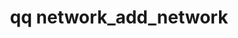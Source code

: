---
category: network
command: network_add_network
optional_options:
- alternate: []
  help: Network name
  name: --name
  required: true
- alternate: []
  help: (if STATIC) IPv4 or IPv6 Netmask or Subnet CIDR eg. 255.255.255.0 or 10.1.1.0/24
  name: --netmask
  required: true
- alternate: []
  help: (if STATIC) List of persistent IP ranges to replace the current ranges. Can
    be single addresses or ranges, comma separated. eg. 10.1.1.20-21 or 10.1.1.20,10.1.1.21
  name: --ip-ranges
  required: true
- alternate: []
  help: (if STATIC) List of floating IP ranges to replace the current ranges. Can
    be single addresses or ranges, comma separated. eg. 10.1.1.20-21 or 10.1.1.20,10.1.1.21
  name: --floating-ip-ranges
  required: false
- alternate: []
  help: List of DNS Server IP addresses. Can be a single address or multiple comma
    separated addresses. eg. 10.1.1.10 or 10.1.1.10,10.1.1.15
  name: --dns-servers
  required: false
- alternate: []
  help: List of DNS Search Domains to use. Can be a single domain or multiple comma
    separated domains. eg. my.domain.com or my.domain.com,your.domain.com
  name: --dns-search-domains
  required: false
- alternate: []
  help: (if STATIC) The Maximum Transfer Unit (MTU) in bytes of a tagged STATIC network.
    The MTU of an untagged STATIC network needs to be specified through interface
    MTU.
  name: --mtu
  required: false
- alternate: []
  help: (if STATIC) User assigned VLAN tag for network configuration. 1-4094 are valid
    VLAN IDs and 0 is used for untagged networks.
  name: --vlan-id
  required: false
- alternate: []
  help: The tenant that the network will be assigned to. If only one tenant exists,
    the network will default to that tenant. Otherwise, not specifying the tenant
    will create the network unassigned.
  name: --tenant-id
  required: false
permalink: /qq-cli-command-guide/network/network_add_network.html
positional_options: []
sidebar: qq_cli_command_reference_sidebar
summary: This section explains how to use the <code>qq network_add_network</code>
  command.
synopsis: Add network configuration
title: qq network_add_network
usage: "qq network_add_network [-h] --name NAME --netmask <netmask-or-subnet> --ip-ranges\
  \ <address-or-range> [<address-or-range> ...] [--floating-ip-ranges <address-or-range>\
  \ [<address-or-range> ...]]\n    [--dns-servers <address-or-range> [<address-or-range>\
  \ ...]] [--dns-search-domains <search-domain> [<search-domain> ...]] [--mtu MTU]\
  \ [--vlan-id VLAN_ID] [--tenant-id TENANT_ID]"
zendesk_source: qq CLI Command Guide

---